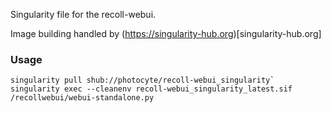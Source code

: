 Singularity file for the recoll-webui.

Image building handled by (https://singularity-hub.org)[singularity-hub.org]

### Usage

```
singularity pull shub://photocyte/recoll-webui_singularity`
singularity exec --cleanenv recoll-webui_singularity_latest.sif /recollwebui/webui-standalone.py
```
